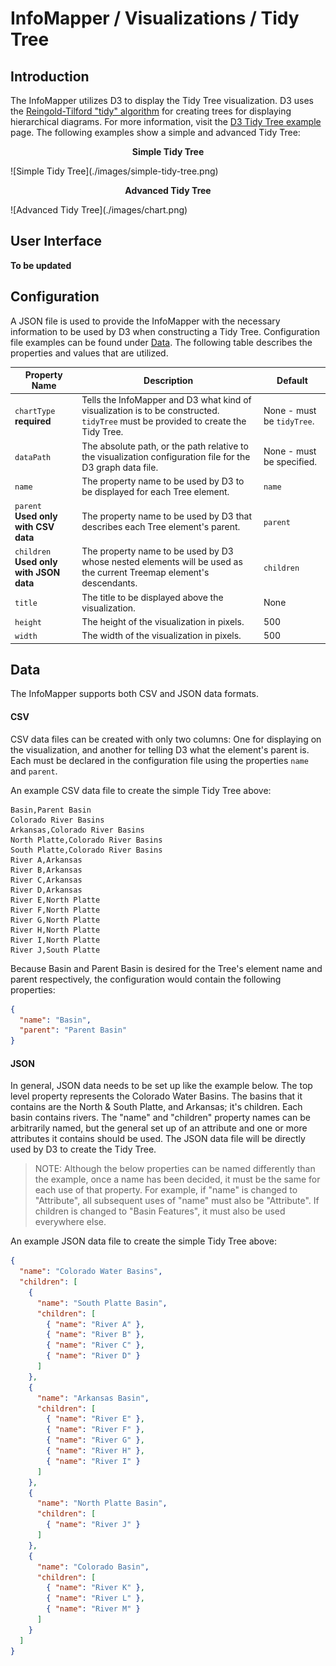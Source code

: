 # InfoMapper / Visualizations / Tidy Tree #

## Introduction ##

The InfoMapper utilizes D3 to display the Tidy Tree visualization.
D3 uses the [Reingold-Tilford "tidy" algorithm](https://reingold.co/tidier-drawings.pdf)
for creating trees for displaying hierarchical diagrams. For more information, visit
the [D3 Tidy Tree example](https://observablehq.com/@d3/tidy-tree) page.
The following examples show a simple and advanced Tidy Tree:

<p align="center"><b>Simple Tidy Tree</b></p>
![Simple Tidy Tree](./images/simple-tidy-tree.png)

<p align="center"><b>Advanced Tidy Tree</b></p>
![Advanced Tidy Tree](./images/chart.png)

## User Interface ##

**To be updated**

## Configuration ##

A JSON file is used to provide the InfoMapper with the necessary information to
be used by D3 when constructing a Tidy Tree. Configuration file examples can be
found under [Data](#data). The following table describes the properties and
values that are utilized.

| Property Name | Description | Default |
| ---- | ---- | ---- |
| `chartType`<br><b>required</b> | Tells the InfoMapper and D3 what kind of visualization is to be constructed. `tidyTree` must be provided to create the Tidy Tree. | None - must be `tidyTree`. |
| `dataPath` | The absolute path, or the path relative to the visualization configuration file for the D3 graph data file. | None - must be specified. |
| `name` | The property name to be used by D3 to be displayed for each Tree element. | `name` |
| `parent`<br><b>Used only with CSV data</b> | The property name to be used by D3 that describes each Tree element's parent. | `parent` |
| `children`<br><b>Used only with JSON data</b> | The property name to be used by D3 whose nested elements will be used as the current Treemap element's descendants. | `children` |
| `title` | The title to be displayed above the visualization. | None |
| `height` | The height of the visualization in pixels. | 500 |
| `width` | The width of the visualization in pixels. | 500 |

## Data ##

The InfoMapper supports both CSV and JSON data formats.

#### CSV ####

CSV data files can be created with only two columns: One for displaying on the visualization,
and another for telling D3 what the element's parent is. Each must be declared in
the configuration file using the properties `name` and `parent`.

An example CSV data file to create the simple Tidy Tree above:

```csv
Basin,Parent Basin
Colorado River Basins
Arkansas,Colorado River Basins
North Platte,Colorado River Basins
South Platte,Colorado River Basins
River A,Arkansas
River B,Arkansas
River C,Arkansas
River D,Arkansas
River E,North Platte
River F,North Platte
River G,North Platte
River H,North Platte
River I,North Platte
River J,South Platte
```

Because Basin and Parent Basin is desired for the Tree's element name and parent
respectively, the configuration would contain the following properties:

```json
{
  "name": "Basin",
  "parent": "Parent Basin"
}
```

#### JSON ####

In general, JSON data needs to be set up like the example below. The top level
property represents the Colorado Water Basins. The basins that it contains are
the North & South Platte, and Arkansas; it's children. Each basin contains
rivers. The "name" and "children" property names can be arbitrarily named,
but the general set up of an attribute and one or more attributes it contains
should be used. The JSON data file will be directly used by D3 to create the
Tidy Tree.

>NOTE: Although the below properties can be named differently than the example,
once a name has been decided, it must be the same for each use of that property.
For example, if "name" is changed to "Attribute", all subsequent uses of "name"
must also be "Attribute". If children is changed to "Basin Features", it must
also be used everywhere else.

An example JSON data file to create the simple Tidy Tree above:

```json
{
  "name": "Colorado Water Basins",
  "children": [
    {
      "name": "South Platte Basin",
      "children": [
        { "name": "River A" },
        { "name": "River B" },
        { "name": "River C" },
        { "name": "River D" }
      ]
    },
    {
      "name": "Arkansas Basin",
      "children": [
        { "name": "River E" },
        { "name": "River F" },
        { "name": "River G" },
        { "name": "River H" },
        { "name": "River I" }
      ]
    },
    {
      "name": "North Platte Basin",
      "children": [
        { "name": "River J" }
      ]
    },
    {
      "name": "Colorado Basin",
      "children": [
        { "name": "River K" },
        { "name": "River L" },
        { "name": "River M" }
      ]
    }
  ]
}
```